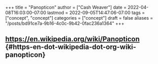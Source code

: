 +++
title = "Panopticon"
author = ["Cash Weaver"]
date = 2022-04-08T16:03:00-07:00
lastmod = 2022-09-05T14:47:06-07:00
tags = ["concept", "concept"]
categories = ["concept"]
draft = false
aliases = "/posts/bd91ce7a-9b16-4c0c-9b42-0fac236a1364"
+++

## <https://en.wikipedia.org/wiki/Panopticon> {#https-en-dot-wikipedia-dot-org-wiki-panopticon}
